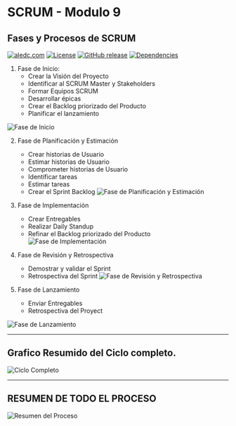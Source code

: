 # SCRUM - Modulo 9
## Fases y Procesos de SCRUM
[![aledc.com](https://github.com/aledc7/Scrum-Certification/blob/master/recursos/aledc.com.svg)](https://aledc.com)
[![License](https://github.com/aledc7/Scrum-Certification/blob/master/recursos/mit-license.svg)](https://aledc.com)
[![GitHub release](https://github.com/aledc7/Scrum-Certification/blob/master/recursos/release.svg)](https://aledc.com)
[![Dependencies](https://github.com/aledc7/Scrum-Certification/blob/master/recursos/dependencias-none.svg)](https://aledc.com)




1. Fase de Inicio:
	- Crear la Visión del Proyecto
	- Identificar al SCRUM Master y Stakeholders
	- Formar Equipos SCRUM
	- Desarrollar épicas
	- Crear el Backlog priorizado del Producto
	- Planificar el lanzamiento
	
![Fase de Inicio](https://github.com/aledc7/Scrum-Certification/blob/master/recursos/09/01%20-%20inicio.png?raw=true)


2. Fase de Planificación y Estimación
	- Crear historias de Usuario
	- Estimar historias de Usuario
	- Comprometer historias de Usuario
	- Identificar tareas
	- Estimar tareas
	- Crear el Sprint Backlog
![Fase de Planificación y Estimación](https://github.com/aledc7/Scrum-Certification/blob/master/recursos/09/02%20-%20PlanificacionEstimacion.png?raw=true)

3. Fase de Implementación
	- Crear Entregables
	- Realizar Daily Standup
	- Refinar el Backlog priorizado del Producto
![Fase de Implementación](https://github.com/aledc7/Scrum-Certification/blob/master/recursos/09/03%20-%20Implementacion.png?raw=true)

4. Fase de Revisión y Retrospectiva
	- Demostrar y validar el Sprint
	- Retrospectiva del Sprint
![Fase de Revisión y Retrospectiva](https://github.com/aledc7/Scrum-Certification/blob/master/recursos/09/04%20-%20RevisionRetrospectiva.png?raw=true)

5. Fase de Lanzamiento
	- Enviar Entregables
	- Retrospectiva del Proyect	

![Fase de Lanzamiento](https://github.com/aledc7/Scrum-Certification/blob/master/recursos/09/05%20-%20EntregableRetrospectiva.png?raw=true)
__________________________________________________________________________________________________


## Grafico Resumido del Ciclo completo.

![Ciclo Completo](https://github.com/aledc7/Scrum-Certification/blob/master/recursos/09/06.png?raw=true)

__________________________________________________________________________________________________

## RESUMEN DE TODO EL PROCESO

![Resumen del Proceso](https://github.com/aledc7/Scrum-Certification/blob/master/recursos/09/07%20-%20Procesos.png?raw=true)
